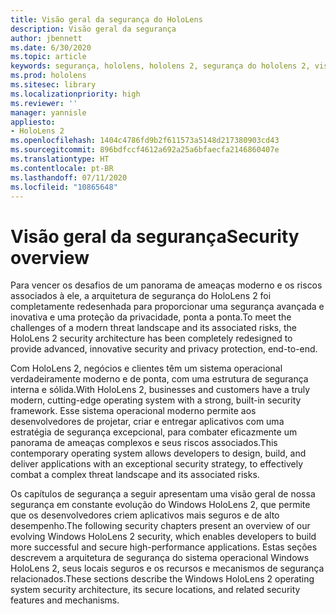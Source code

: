 ```yaml
---
title: Visão geral da segurança do HoloLens
description: Visão geral da segurança
author: jbennett
ms.date: 6/30/2020
ms.topic: article
keywords: segurança, hololens, hololens 2, segurança do hololens 2, visão geral da segurança
ms.prod: hololens
ms.sitesec: library
ms.localizationpriority: high
ms.reviewer: ''
manager: yannisle
appliesto:
- HoloLens 2
ms.openlocfilehash: 1404c4786fd9b2f611573a5148d217380903cd43
ms.sourcegitcommit: 896bdfccf4612a692a25a6bfaecfa2146860407e
ms.translationtype: HT
ms.contentlocale: pt-BR
ms.lasthandoff: 07/11/2020
ms.locfileid: "10865648"
---
```

# <span data-ttu-id="6d051-104">Visão geral da segurança</span><span class="sxs-lookup"><span data-stu-id="6d051-104">Security overview</span></span>

<span data-ttu-id="6d051-105">Para vencer os desafios de um panorama de ameaças moderno e os riscos associados à ele, a arquitetura de segurança do HoloLens 2 foi completamente redesenhada para proporcionar uma segurança avançada e inovativa e uma proteção da privacidade, ponta a ponta.</span><span class="sxs-lookup"><span data-stu-id="6d051-105">To meet the challenges of a modern threat landscape and its associated risks, the HoloLens 2 security architecture has been completely redesigned to provide advanced, innovative security and privacy protection, end-to-end.</span></span>

<span data-ttu-id="6d051-106">Com HoloLens 2, negócios e clientes têm um sistema operacional verdadeiramente moderno e de ponta, com uma estrutura de segurança interna e sólida.</span><span class="sxs-lookup"><span data-stu-id="6d051-106">With HoloLens 2, businesses and customers have a truly modern, cutting-edge operating system with a strong, built-in security framework.</span></span> <span data-ttu-id="6d051-107">Esse sistema operacional moderno permite aos desenvolvedores de projetar, criar e entregar aplicativos com uma estratégia de segurança excepcional, para combater eficazmente um panorama de ameaças complexos e seus riscos associados.</span><span class="sxs-lookup"><span data-stu-id="6d051-107">This contemporary operating system allows developers to design, build, and deliver applications with an exceptional security strategy, to effectively combat a complex threat landscape and its associated risks.</span></span> 

<span data-ttu-id="6d051-108">Os capítulos de segurança a seguir apresentam uma visão geral de nossa segurança em constante evolução do Windows HoloLens 2, que permite que os desenvolvedores criem aplicativos mais seguros e de alto desempenho.</span><span class="sxs-lookup"><span data-stu-id="6d051-108">The following security chapters present an overview of our evolving Windows HoloLens 2 security, which enables developers to build more successful and secure high-performance applications.</span></span> <span data-ttu-id="6d051-109">Estas seções descrevem a arquitetura de segurança do sistema operacional Windows HoloLens 2, seus locais seguros e os recursos e mecanismos de segurança relacionados.</span><span class="sxs-lookup"><span data-stu-id="6d051-109">These sections describe the Windows HoloLens 2 operating system security architecture, its secure locations, and related security features and mechanisms.</span></span>
